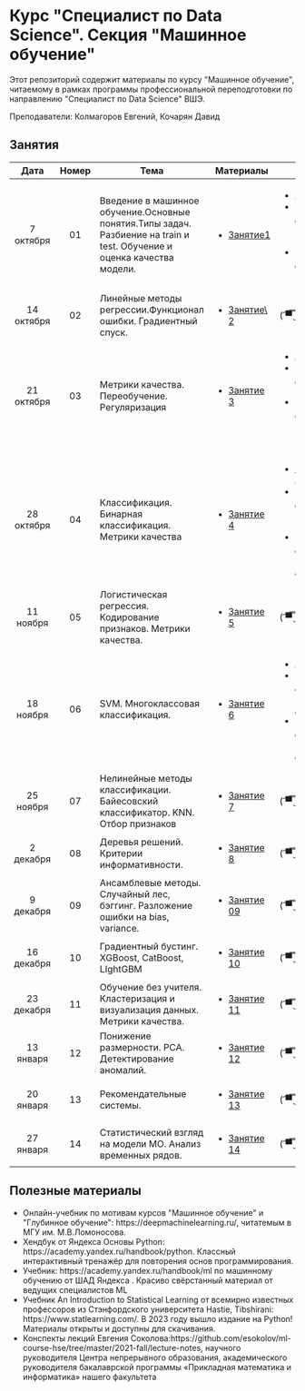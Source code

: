 # Курс "Специалист по Data Science". Секция "Машинное обучение"

Этот репозиторий содержит материалы по курсу "Машинное обучение", читаемому в рамках программы профессиональной переподготовки по направлению "Специалист по Data Science" ВШЭ.

Преподаватели: Колмагоров Евгений, Кочарян Давид


## Занятия

|    Дата    | Номер | Тема                                                         | Материалы                                                    | ДЗ                                                           |
| :--------: | :---: | ------------------------------------------------------------ | ------------------------------------------------------------ | ------------------------------------------------------------ |
|  7 октября  |  01   | Введение в машинное обучение.Основные понятия.Типы задач. Разбиение на train и test. Обучение и оценка качества модели.| <ul><li>[Занятие1](Занятие%2001/Лекция)</li></ul>| <ul><li>[ДЗ1](Занятие%2001/ДЗ)</li><li>Мягкий дедлайн: 21 октября</li><li>Жёский дедлайн: 4 ноября</li></ul> |
|  14 октября  |  02   | Линейные методы регрессии.Функционал ошибки. Градиентный спуск. | <ul><li> [Занятие\ 2](Занятие%2002/Лекция)</li></ul> | ( ͡▀̿ ̿ ͜ʖ ͡▀̿ ̿) |
|  21 октября  |  03   | Метрики качества. Переобучение. Регуляризация | <ul><li>[Занятие 3](Занятие%2003/Лекция/)</li></ul> | <ul><li>[ДЗ2](Занятие%2003/ДЗ)</li><li>Мягкий дедлайн: 4 ноября</li><li>Жёский дедлайн: 18 ноября</li></ul> |
|  28 октября |  04   | Классификация. Бинарная классификация. Метрики качества | <ul><li>[Занятие 4](Занятие%2004/Лекция/)</li></ul> | <ul><li>[Бонусное ДЗ](Занятие%2004/ДЗ)</li><li>Мягкий дедлайн: 18 ноября</li><li>Жёский дедлайн: 2 декабря</li></ul> |
|  11 ноября |  05   | Логистическая регрессия. Кодирование признаков. Метрики качества. | <ul><li>[Занятие 5](Занятие%2005/Лекция/)</li></ul>  | ( ͡▀̿ ̿ ͜ʖ ͡▀̿ ̿) |
|  18 ноября |  06   | SVM. Многоклассовая классификация. | <ul><li>[Занятие 6](Занятие%2006/Лекция/)</li></ul> | <ul><li>[ДЗ3](Занятие%2006/ДЗ)</li><li>Мягкий дедлайн: 2 декабря</li><li>Жёский дедлайн: 16 декабря</li></ul> |
| 25 ноября |  07   | Нелинейные методы классификации. Байесовский классификатор. KNN. Отбор признаков | <ul><li>[Занятие 7](Занятие%2007)</li></ul>  | ( ͡▀̿ ̿ ͜ʖ ͡▀̿ ̿) |
|  2 декабря |  08   | Деревья решений. Критерии информативности. | <ul><li>[Занятие 8](Занятие%2008)</li></ul>  | ( ͡▀̿ ̿ ͜ʖ ͡▀̿ ̿) |
|  9 декабря |  09  | Ансамблевые методы. Случайный лес, бэггинг. Разложение ошибки на bias, variance. | <ul><li>[Занятие 09](Занятие%2009)</li></ul>  | ( ͡▀̿ ̿ ͜ʖ ͡▀̿ ̿) |
|  16 декабря |  10   | Градиентный бустинг. XGBoost, CatBoost, LIghtGBM | <ul><li>[Занятие 10](Занятие%2010)</li></ul> | ( ͡▀̿ ̿ ͜ʖ ͡▀̿ ̿) |
|  23 декабря |  11   | Обучение без учителя. Кластеризация и визуализация данных. Метрики качества. | <ul><li>[Занятие 11](Занятие%2011)</li></ul>  | ( ͡▀̿ ̿ ͜ʖ ͡▀̿ ̿) |
| 13 января |  12   | Понижение размерности. PCA. Детектирование аномалий. | <ul><li>[Занятие 12](Занятие%2012)</li></ul> | ( ͡▀̿ ̿ ͜ʖ ͡▀̿ ̿) |
| 20 января |  13   | Рекомендательные системы. | <ul><li>[Занятие 13](Занятие%2013)</li></ul>  | ( ͡▀̿ ̿ ͜ʖ ͡▀̿ ̿) |
| 27 января |  14   | Статистический взгляд на модели МО. Анализ временных рядов. | <ul><li>[Занятие 14](Занятие%2014)</li></ul>  | ( ͡▀̿ ̿ ͜ʖ ͡▀̿ ̿) |

## Полезные материалы
<ul>
    <li>Онлайн-учебник по мотивам курсов "Машинное обучение" и "Глубинное обучение": https://deepmachinelearning.ru/, читатемым в МГУ им. М.В.Ломоносова.  </li>
    <li>Хендбук от Яндекса Основы Python: https://academy.yandex.ru/handbook/python. Классный интерактивный тренажёр для повторения основ программирования.</li>
    <li> Учебник: https://academy.yandex.ru/handbook/ml по машинному обучению от ШАД Яндекса . Красиво свёрстанный материал от ведущих специалистов ML</li>
    <li>Учебник An Introduction to Statistical Learning от всемирно известных профессоров из Стэнфордского университета Hastie, Tibshirani: https://www.statlearning.com/. В 2023 году вышло издание на Python! Материалы открыты и доступны для скачивания.</li>
    <li>Конспекты лекций Евгения Соколова:https://github.com/esokolov/ml-course-hse/tree/master/2021-fall/lecture-notes, научного руководителя Центра непрерывного образования, академического руководителя бакалаврской программы «Прикладная математика и информатика» нашего факультета </li>
</ul>